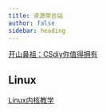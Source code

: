 ```yaml
---
title: 资源聚合站
author: false
sidebar: heading
---
```

[开山鼻祖：CSdiy你值得拥有](https://csdiy.wiki/)
## Linux
[Linux内核教学](https://linux-kernel-labs-zh.xyz/)